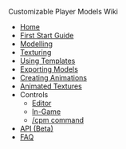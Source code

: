 Customizable Player Models Wiki
* [Home](https://github.com/tom5454/CustomPlayerModels/wiki)
* [First Start Guide](https://github.com/tom5454/CustomPlayerModels/wiki/FirstStartGuide)
* [Modelling](https://github.com/tom5454/CustomPlayerModels/wiki/Modelling)
* [Texturing](https://github.com/tom5454/CustomPlayerModels/wiki/Texturing)
* [Using Templates](https://github.com/tom5454/CustomPlayerModels/wiki/Templates)
* [Exporting Models](https://github.com/tom5454/CustomPlayerModels/wiki/Exporting)
* [Creating Animations](https://github.com/tom5454/CustomPlayerModels/wiki/Animations)
* [Animated Textures](https://github.com/tom5454/CustomPlayerModels/wiki/Animated-Textures)
* Controls
  * [Editor](https://github.com/tom5454/CustomPlayerModels/wiki/Controls#editor-controls)
  * [In-Game](https://github.com/tom5454/CustomPlayerModels/wiki/Controls#in-game-controls-keybindings)
  * [/cpm command](https://github.com/tom5454/CustomPlayerModels/wiki/The--cpm-command)
* [API (Beta)](https://github.com/tom5454/CustomPlayerModels/wiki/API-documentation)
* [FAQ](https://github.com/tom5454/CustomPlayerModels/wiki/FAQ)

